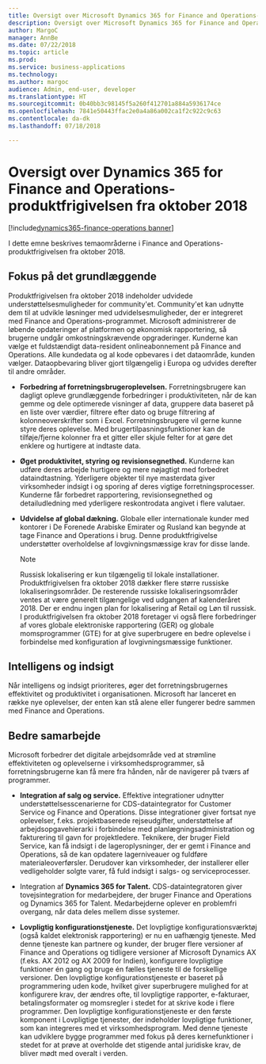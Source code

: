 ```yaml
---
title: Oversigt over Microsoft Dynamics 365 for Finance and Operations-produktfrigivelsen fra oktober 2018
description: Oversigt over Microsoft Dynamics 365 for Finance and Operations-produktfrigivelsen fra oktober 2018
author: MargoC
manager: AnnBe
ms.date: 07/22/2018
ms.topic: article
ms.prod: 
ms.service: business-applications
ms.technology: 
ms.author: margoc
audience: Admin, end-user, developer
ms.translationtype: HT
ms.sourcegitcommit: 0b40bb3c98145f5a260f412701a884a5936174ce
ms.openlocfilehash: 7841e50443ffac2e0a4a86a002ca1f2c922c9c63
ms.contentlocale: da-dk
ms.lasthandoff: 07/18/2018

---
```

#  <a name="overview-of-dynamics-365-for-finance-and-operations-october-18-release"></a>Oversigt over Dynamics 365 for Finance and Operations-produktfrigivelsen fra oktober 2018

[!include[dynamics365-finance-operations banner](../includes/dynamics365-finance-operations.md)]



I dette emne beskrives temaområderne i Finance and Operations-produktfrigivelsen fra oktober 2018. 

## <a name="focus-on-fundamentals"></a>Fokus på det grundlæggende

Produktfrigivelsen fra oktober 2018 indeholder udvidede understøttelsesmuligheder for community'et.
Community'et kan udnytte dem til at udvikle løsninger med udvidelsesmuligheder, der er integreret med Finance and Operations-programmet. Microsoft administrerer de løbende opdateringer af platformen og økonomisk rapportering, så brugerne undgår omkostningskrævende opgraderinger. Kunderne kan vælge et fuldstændigt data-resident onlineabonnement på Finance and Operations. Alle kundedata og al kode opbevares i det dataområde, kunden vælger. Dataopbevaring bliver gjort tilgængelig i Europa og udvides derefter til andre områder.

-   **Forbedring af forretningsbrugeroplevelsen.** Forretningsbrugere kan dagligt opleve grundlæggende forbedringer i produktiviteten, når de kan gemme og dele optimerede visninger af data, gruppere data baseret på en liste over værdier, filtrere efter dato og bruge filtrering af kolonneoverskrifter som i Excel. Forretningsbrugere vil gerne kunne styre deres oplevelse. Med brugertilpasningsfunktioner kan de tilføje/fjerne kolonner fra et gitter eller skjule felter for at gøre det enklere og hurtigere at indtaste data.

-   **Øget produktivitet, styring og revisionsegnethed.** Kunderne kan udføre deres arbejde hurtigere og mere nøjagtigt med forbedret dataindtastning.
    Yderligere objekter til nye masterdata giver virksomheder indsigt i og sporing af deres vigtige forretningsprocesser. Kunderne får forbedret rapportering, revisionsegnethed og detailudledning med yderligere reskontrodata angivet i flere valutaer.

-   **Udvidelse af global dækning.** Globale eller internationale kunder med kontorer i De Forenede Arabiske Emirater og Rusland kan begynde at tage Finance and Operations i brug. Denne produktfrigivelse understøtter overholdelse af lovgivningsmæssige krav for disse lande. 
    
    > [!NOTE]
    > Russisk lokalisering er kun tilgængelig til lokale installationer. Produktfrigivelsen fra oktober 2018 dækker flere større russiske lokaliseringsområder. De resterende russiske lokaliseringsområder ventes at være generelt tilgængelige ved udgangen af kalenderåret 2018. Der er endnu ingen plan for lokalisering af Retail og Løn til russisk. I produktfrigivelsen fra oktober 2018 foretager vi også flere forbedringer af vores globale elektroniske rapportering (GER) og globale momsprogrammer (GTE) for at give superbrugere en bedre oplevelse i forbindelse med konfiguration af lovgivningsmæssige funktioner. 

## <a name="intelligence-and-insights"></a>Intelligens og indsigt

Når intelligens og indsigt prioriteres, øger det forretningsbrugernes effektivitet og produktivitet i organisationen. Microsoft har lanceret en række nye oplevelser, der enten kan stå alene eller fungerer bedre sammen med Finance and Operations.

## <a name="better-together"></a>Bedre samarbejde

Microsoft forbedrer det digitale arbejdsområde ved at strømline effektiviteten og oplevelserne i virksomhedsprogrammer, så forretningsbrugerne kan få mere fra hånden, når de navigerer på tværs af programmer.

-   **Integration af salg og service.** Effektive integrationer udnytter understøttelsesscenarierne for CDS-dataintegrator for Customer Service og Finance and Operations. Disse integrationer giver fortsat nye oplevelser, f.eks. projektbaserede rejseudgifter, understøttelse af arbejdsopgavehierarki i forbindelse med planlægningsadministration og fakturering til gavn for projektledere. Teknikere, der bruger Field Service, kan få indsigt i de lageroplysninger, der er gemt i Finance and Operations, så de kan opdatere lagerniveauer og fuldføre materialeoverførsler. Derudover kan virksomheder, der installerer eller vedligeholder solgte varer, få fuld indsigt i salgs- og serviceprocesser.

-   Integration af **Dynamics 365 for Talent.** CDS-dataintegratoren giver tovejsintegration for medarbejdere, der bruger Finance and Operations og Dynamics 365 for Talent. Medarbejderne oplever en problemfri overgang, når data deles mellem disse systemer.

-   **Lovpligtig konfigurationstjeneste.** Det lovpligtige konfigurationsværktøj (også kaldet elektronisk rapportering) er nu en uafhængig tjeneste. Med denne tjeneste kan partnere og kunder, der bruger flere versioner af Finance and Operations og tidligere versioner af Microsoft Dynamics AX (f.eks. AX 2012 og AX 2009 for Indien), konfigurere lovpligtige funktioner én gang og bruge én fælles tjeneste til de forskellige versioner. Den lovpligtige konfigurationstjeneste er baseret på programmering uden kode, hvilket giver superbrugere mulighed for at konfigurere krav, der ændres ofte, til lovpligtige rapporter, e-fakturaer, betalingsformater og momsregler i stedet for at skrive kode i flere programmer. Den lovpligtige konfigurationstjeneste er den første komponent i Lovpligtige tjenester, der indeholder lovpligtige funktioner, som kan integreres med et virksomhedsprogram. Med denne tjeneste kan udviklere bygge programmer med fokus på deres kernefunktioner i stedet for at prøve at overholde det stigende antal juridiske krav, de bliver mødt med overalt i verden.

